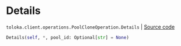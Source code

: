 # Details
`toloka.client.operations.PoolCloneOperation.Details` | [Source code](https://github.com/Toloka/toloka-kit/blob/v1.2.0.post1/src/client/operations.py#L166)

```python
Details(self, *, pool_id: Optional[str] = None)
```

